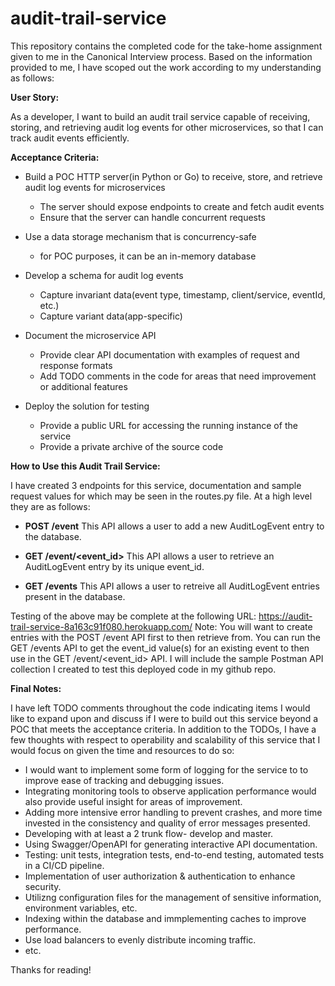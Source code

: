 # audit-trail-service
This repository contains the completed code for the take-home assignment given to me in the Canonical Interview process. Based on the information provided to me, I have scoped out the work according to my understanding as follows:

**User Story:**

As a developer, I want to build an audit trail service capable of receiving, storing, and retrieving audit log events for other microservices, so that I can track audit events efficiently.

**Acceptance Criteria:**
- Build a POC HTTP server(in Python or Go) to receive, store, and retrieve audit log events for microservices
  - The server should expose endpoints to create and fetch audit events
  - Ensure that the server can handle concurrent requests
  
- Use a data storage mechanism that is concurrency-safe
  - for POC purposes, it can be an in-memory database
    
- Develop a schema for audit log events
  - Capture invariant data(event type, timestamp, client/service, eventId, etc.)
  - Capture variant data(app-specific)
  
- Document the microservice API
  - Provide clear API documentation with examples of request and response formats
  - Add TODO comments in the code for areas that need improvement or additional features
    
- Deploy the solution for testing
  - Provide a public URL for accessing the running instance of the service
  - Provide a private archive of the source code

**How to Use this Audit Trail Service:**

I have created 3 endpoints for this service, documentation and sample request values for which may be seen in the routes.py file. At a high level they are as follows:

- **POST /event**
  This API allows a user to add a new AuditLogEvent entry to the database.

- **GET /event/<event_id>** 
  This API allows a user to retrieve an AuditLogEvent entry by its unique event_id.

- **GET /events**
  This API allows a user to retreive all AuditLogEvent entries present in the database. 

Testing of the above may be complete at the following URL: https://audit-trail-service-8a163c91f080.herokuapp.com/
Note: You will want to create entries with the POST /event API first to then retrieve from. You can run the GET /events API to get the event_id value(s) for an existing event to then use
in the GET /event/<event_id> API. 
I will include the sample Postman API collection I created to test this deployed code in my github repo. 

**Final Notes:**

I have left TODO comments throughout the code indicating items I would like to expand upon and discuss if I were to build out this service beyond a POC that meets the acceptance criteria. 
In addition to the TODOs, I have a few thoughts with respect to operability and scalability of this service that I would focus on given the time and resources to do so:

- I would want to implement some form of logging for the service to to improve ease of tracking and debugging issues.
- Integrating monitoring tools to observe application performance would also provide useful insight for areas of improvement.
- Adding more intensive error handling to prevent crashes, and more time invested in the consistency and quality of error messages presented.
- Developing with at least a 2 trunk flow- develop and master.
- Using Swagger/OpenAPI for generating interactive API documentation.
- Testing: unit tests, integration tests, end-to-end testing, automated tests in a CI/CD pipeline.
- Implementation of user authorization & authentication to enhance security.
- Utilizng configuration files for the management of sensitive information, environment variables, etc. 
- Indexing within the database and immplementing caches to improve performance.
- Use load balancers to evenly distribute incoming traffic.
- etc. 

Thanks for reading! 